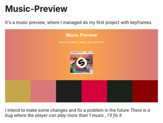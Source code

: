 # Music-Preview
It's a music preview, where I managed do my first project with keyframes 

<img src="https://github.com/CauaS1/Music-Preview/blob/master/music.png" />

I intend to make some changes and fix a problem in the future
<i>There is a bug where the player can play more than 1 music , I'll fix it </i>

